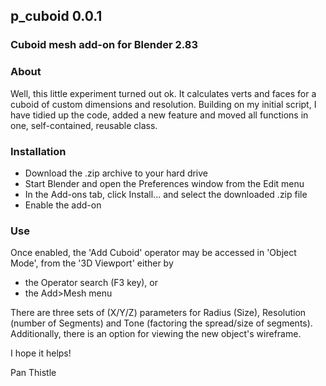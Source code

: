 ## p_cuboid 0.0.1

### Cuboid mesh add-on for Blender 2.83

### About

Well, this little experiment turned out ok. It calculates verts and faces for a cuboid of custom dimensions and resolution. Building on my initial script, I have tidied up the code, added a new feature and moved all functions in one, self-contained, reusable class. 

### Installation

- Download the .zip archive to your hard drive 
- Start Blender and open the Preferences window from the Edit menu
- In the Add-ons tab, click Install... and select the downloaded .zip file
- Enable the add-on

### Use

Once enabled, the 'Add Cuboid' operator may be accessed in 'Object Mode', from the '3D Viewport' either by
- the Operator search (F3 key), or
- the Add>Mesh menu

There are three sets of (X/Y/Z) parameters for Radius (Size), Resolution (number of Segments) and Tone (factoring the spread/size of segments).
Additionally, there is an option for viewing the new object's wireframe.

I hope it helps!

Pan Thistle
